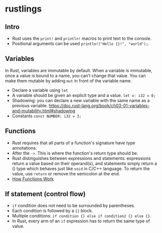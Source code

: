 # rustlings

## Intro
- Rust uses the `print!` and `println!` macros to print text to the console.
- Positional arguments can be used `println!("Hello {}!", "world");`.

## Variables
In Rust, variables are immutable by default.
When a variable is immutable, once a value is bound to a name, you can’t change that value.
You can make them mutable by adding `mut` in front of the variable name.
- Declare a variable using `let`
- A variable should be given an explicit type and a value. `let x: i32 = 0;`
- Shadowing: you can declare a new variable with the same name as a previous variable.  https://doc.rust-lang.org/book/ch03-01-variables-and-mutability.html#shadowing
- Constants `const NUMBER: i32 = 3;`

## Functions
- Rust requires that all parts of a function's signature have type annotations.
- After the `->`. This is where the function's return type should be.
- Rust distinguishes between expressions and statements: expressions return a value based on their operand(s), and statements simply return a () type which behaves just like `void` in C/C++ language. To return the value, use `return` or remove the semicolon at the end.
- [How Functions Work](https://doc.rust-lang.org/book/ch03-03-how-functions-work.html)

## If statement (control flow)
- `if` condition does not need to be surrounded by parentheses.
- Each condition is followed by a `{}` block.
- Multiple conditions: `if condition {} else if condition2 {} else {}`.
- In Rust, every arm of an `if` expression has to return the same type of value.